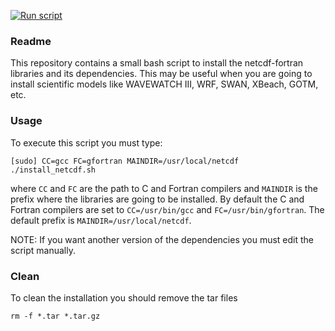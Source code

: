 [![Run script](https://github.com/dspelaez/install-netcdf-fortran/actions/workflows/run.yml/badge.svg)](https://github.com/dspelaez/install-netcdf-fortran/actions/workflows/run.yml)

### Readme

This repository contains a small bash script to install the netcdf-fortran
libraries and its dependencies. This may be useful when you are going to install
scientific models like WAVEWATCH III, WRF, SWAN, XBeach, GOTM, etc.

### Usage

To execute this script you must type:

```
[sudo] CC=gcc FC=gfortran MAINDIR=/usr/local/netcdf ./install_netcdf.sh
```

where `CC` and `FC` are the path to C and Fortran compilers and `MAINDIR` is the
prefix where the libraries are going to be installed. By default the C and
Fortran compilers are set to `CC=/usr/bin/gcc` and `FC=/usr/bin/gfortran`. The
default prefix is `MAINDIR=/usr/local/netcdf`.

NOTE: If you want another version of the dependencies you must edit the script
manually.


### Clean

To clean the installation you should remove the tar files

```
rm -f *.tar *.tar.gz
```
